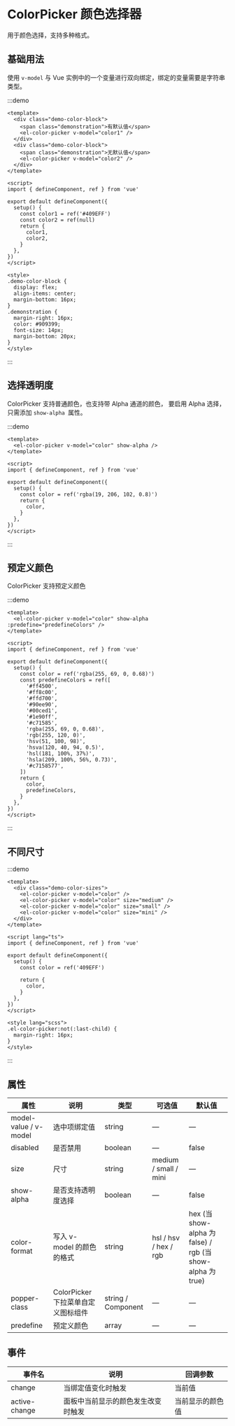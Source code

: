 # ColorPicker 颜色选择器

用于颜色选择，支持多种格式。

## 基础用法

使用 `v-model` 与 Vue 实例中的一个变量进行双向绑定，绑定的变量需要是字符串类型。

:::demo

```vue
<template>
  <div class="demo-color-block">
    <span class="demonstration">有默认值</span>
    <el-color-picker v-model="color1" />
  </div>
  <div class="demo-color-block">
    <span class="demonstration">无默认值</span>
    <el-color-picker v-model="color2" />
  </div>
</template>

<script>
import { defineComponent, ref } from 'vue'

export default defineComponent({
  setup() {
    const color1 = ref('#409EFF')
    const color2 = ref(null)
    return {
      color1,
      color2,
    }
  },
})
</script>

<style>
.demo-color-block {
  display: flex;
  align-items: center;
  margin-bottom: 16px;
}
.demonstration {
  margin-right: 16px;
  color: #909399;
  font-size: 14px;
  margin-bottom: 20px;
}
</style>
```

:::

## 选择透明度

ColorPicker 支持普通颜色，也支持带 Alpha 通道的颜色， 要启用 Alpha 选择，只需添加 `show-alpha `属性。

:::demo

```vue
<template>
  <el-color-picker v-model="color" show-alpha />
</template>

<script>
import { defineComponent, ref } from 'vue'

export default defineComponent({
  setup() {
    const color = ref('rgba(19, 206, 102, 0.8)')
    return {
      color,
    }
  },
})
</script>
```

:::

## 预定义颜色

ColorPicker 支持预定义颜色

:::demo

```vue
<template>
  <el-color-picker v-model="color" show-alpha :predefine="predefineColors" />
</template>

<script>
import { defineComponent, ref } from 'vue'

export default defineComponent({
  setup() {
    const color = ref('rgba(255, 69, 0, 0.68)')
    const predefineColors = ref([
      '#ff4500',
      '#ff8c00',
      '#ffd700',
      '#90ee90',
      '#00ced1',
      '#1e90ff',
      '#c71585',
      'rgba(255, 69, 0, 0.68)',
      'rgb(255, 120, 0)',
      'hsv(51, 100, 98)',
      'hsva(120, 40, 94, 0.5)',
      'hsl(181, 100%, 37%)',
      'hsla(209, 100%, 56%, 0.73)',
      '#c7158577',
    ])
    return {
      color,
      predefineColors,
    }
  },
})
</script>
```

:::

## 不同尺寸

:::demo

```vue
<template>
  <div class="demo-color-sizes">
    <el-color-picker v-model="color" />
    <el-color-picker v-model="color" size="medium" />
    <el-color-picker v-model="color" size="small" />
    <el-color-picker v-model="color" size="mini" />
  </div>
</template>

<script lang="ts">
import { defineComponent, ref } from 'vue'

export default defineComponent({
  setup() {
    const color = ref('409EFF')

    return {
      color,
    }
  },
})
</script>

<style lang="scss">
.el-color-picker:not(:last-child) {
  margin-right: 16px;
}
</style>
```

:::

## 属性

| 属性                  | 说明                               | 类型               | 可选值                | 默认值                                                     |
| --------------------- | ---------------------------------- | ------------------ | --------------------- | ---------------------------------------------------------- |
| model-value / v-model | 选中项绑定值                       | string             | —                     | —                                                          |
| disabled              | 是否禁用                           | boolean            | —                     | false                                                      |
| size                  | 尺寸                               | string             | medium / small / mini | —                                                          |
| show-alpha            | 是否支持透明度选择                 | boolean            | —                     | false                                                      |
| color-format          | 写入 v-model 的颜色的格式          | string             | hsl / hsv / hex / rgb | hex (当 show-alpha 为 false) / rgb (当 show-alpha 为 true) |
| popper-class          | ColorPicker 下拉菜单自定义图标组件 | string / Component | —                     | —                                                          |
| predefine             | 预定义颜色                         | array              | —                     | —                                                          |


## 事件

| 事件名     | 说明                             | 回调参数     |
| ------------- | ---------------------------------- | ---------------- |
| change        | 当绑定值变化时触发        | 当前值        |
| active-change | 面板中当前显示的颜色发生改变时触发 | 当前显示的颜色值 |